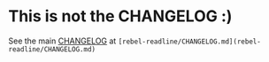 # This is not the CHANGELOG :)

See the main [CHANGELOG](./rebel-readline/CHANGELOG.md) at `[rebel-readline/CHANGELOG.md](rebel-readline/CHANGELOG.md)`
